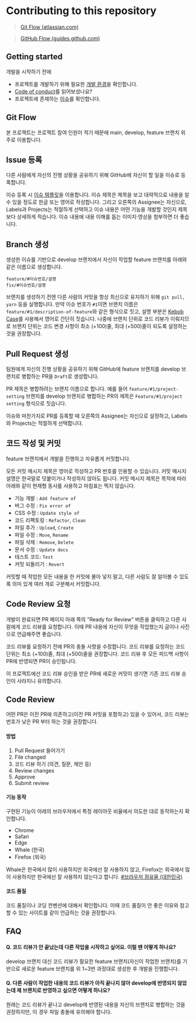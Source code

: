 # Contributing to this repository

> [Git Flow (atlassian.com)](https://www.atlassian.com/git/tutorials/comparing-workflows/gitflow-workflow)

> [GitHub Flow (guides.github.com)](https://guides.github.com/introduction/flow/)

## Getting started

개발을 시작하기 전에

- 프로젝트를 개발하기 위해 필요한 [개발 환경](README.md)을 확인합니다.
- [Code of conduct](CODE_OF_CONDUCT.md)를 읽어보셨나요?
- 프로젝트에 존재하는 [이슈](https://github.com/rmfpdlxmtidl/alpacasalon/issues)를 확인합니다.

## Git Flow

본 프로젝트는 프로젝트 참여 인원이 적기 때문에 main, develop, feature 브랜치 위주로 이용합니다.

## Issue 등록

다른 사람에게 자신의 진행 상황을 공유하기 위해 GitHub에 자신이 할 일을 이슈로 등록합니다.

이슈 등록 시 [이슈 템플릿](https://github.com/rmfpdlxmtidl/alpacasalon/issues/new/choose)을 이용합니다. 이슈 제목은 제목을 보고 대략적으로 내용을 알 수 있을 정도로 한글 또는 영어로 작성합니다. 그리고 오른쪽의 Assignee는 자신으로, Labels과 Projects는 적절하게 선택하고 이슈 내용은 어떤 기능을 개발할 것인지 제목보다 상세하게 적습니다. 이슈 내용에 내용 이해를 돕는 이미지·영상을 첨부하면 더 좋습니다.

## Branch 생성

생성한 이슈를 기반으로 develop 브랜치에서 자신이 작업할 feature 브랜치를 아래와 같은 이름으로 생성합니다.

```
feature/#이슈번호/설명
fix/#이슈번호/설명
```

브랜치를 생성하기 전엔 다른 사람의 커밋을 항상 최신으로 유지하기 위해 `git pull, yarn` 등을 실행합니다. 만약 이슈 번호가 `#1`이면 브랜치 이름은 `feature/#1/description-of-feature`와 같은 형식으로 짓고, 설명 부분은 [Kebob Case](https://en.wiktionary.org/wiki/kebab_case)를 사용해서 영어로 간단히 짓습니다. 나중에 브랜치 단위로 코드 리뷰가 이뤄지므로 브랜치 단위는 코드 변경 사항이 최소 (+100)줄, 최대 (+500)줄이 되도록 설정하는 것을 권장합니다.

## Pull Request 생성

팀원에게 자신의 진행 상황을 공유하기 위해 GitHub에 feature 브랜치를 develop 브랜치로 병합하는 PR을 `Draft`로 생성합니다.

PR 제목은 병합하려는 브랜치 이름으로 합니다. 예를 들어 `feature/#1/project-setting` 브랜치를 develop 브랜치로 병합하는 PR의 제목은 `Feature/#1/project setting` 형식으로 짓습니다.

이슈와 마찬가지로 PR를 등록할 때 오른쪽의 Assignee는 자신으로 설정하고, Labels와 Projects는 적절하게 선택합니다.

## 코드 작성 및 커밋

feature 브랜치에서 개발을 진행하고 자유롭게 커밋합니다.

모든 커밋 메시지 제목은 영어로 작성하고 PR 번호를 인용할 수 있습니다. 커밋 메시지 설명은 한국말로 덧붙이거나 작성하지 않아도 됩니다. 커밋 메시지 제목은 목적에 따라 아래와 같이 현재형 동사를 사용하고 마침표는 찍지 않습니다.

- 기능 개발 : `Add feature of`
- 버그 수정 : `Fix error of`
- CSS 수정 : `Update style of`
- 코드 리팩토링 : `Refactor`, `Clean`
- 파일 추가 : `Upload`, `Create`
- 파일 수정 : `Move`, `Rename`
- 파일 삭제 : `Remove`, `Delete`
- 문서 수정 : `Update docs`
- 테스트 코드: `Test`
- 커밋 되돌리기 : `Revert`

커밋할 때 작업한 모든 내용을 한 커밋에 몰아 넣지 말고, 다른 사람도 잘 알아볼 수 있도록 의미 있게 여러 개로 구분해서 커밋합니다.

## Code Review 요청

개발이 완료되면 PR 페이지 아래 쪽의 "Ready for Review" 버튼을 클릭하고 다른 사람에게 코드 리뷰를 요청합니다. 이때 PR 내용에 자신이 무엇을 작업했는지 글이나 사진으로 언급해주면 좋습니다.

코드 리뷰를 요청하기 전에 PR의 충돌 사항을 수정합니다. 코드 리뷰를 요청하는 코드 단위는 최소 (+100)줄, 최대 (+500)줄을 권장합니다. 코드 리뷰 후 모든 피드백 사항이 PR에 반영되면 PR이 승인됩니다.

이 프로젝트에선 코드 리뷰 승인을 받은 PR에 새로운 커밋이 생기면 기존 코드 리뷰 승인이 사라지니 유의합니다.

## Code Review

어떤 PR은 이전 PR에 의존하고(이전 PR 커밋을 포함하고) 있을 수 있어서, 코드 리뷰는 번호가 낮은 PR 부터 하는 것을 권장합니다.

#### 방법

1. Pull Request 들어가기
2. File changed
3. 코드 리뷰 하기 (의견, 질문, 제안 등)
4. Review changes
5. Approve
6. Submit review

#### 기능 동작

구현된 기능이 아래의 브라우저에서 특정 레이아웃 비율에서 의도한 대로 동작하는지 확인합니다.

- Chrome
- Safari
- Edge
- Whale (한국)
- Firefox (외국)

Whale은 한국에서 많이 사용하지만 외국에선 잘 사용하지 않고, Firefox는 외국에서 많이 사용하지만 한국에선 잘 사용하지 않는다고 합니다. [#브라우저 점유율 (대한민국)](https://gs.statcounter.com/browser-market-share/all/south-korea)

#### 코드 품질

코드 품질이나 코딩 컨벤션에 대해서 확인합니다. 이때 코드 품질이 안 좋은 이유와 참고할 수 있는 사이트를 같이 언급하는 것을 권장합니다.

## FAQ

#### Q. 코드 리뷰가 안 끝났는데 다른 작업을 시작하고 싶어요. 이럴 땐 어떻게 하나요?

develop 브랜치 대신 코드 리뷰가 필요한 feature 브랜치(자신이 작업한 브랜치)를 기반으로 새로운 feature 브랜치를 위 1~3번 과정대로 생성한 후 개발을 진행합니다.

#### Q. 다른 사람이 작업한 내용의 코드 리뷰가 아직 끝나지 않아 develop에 반영되지 않았는데 제 브랜치로 반영하고 싶으면 어떻게 하나요?

원래는 코드 리뷰가 끝나고 develop에 반영된 내용을 자신의 브랜치로 병합하는 것을 권장하지만, 이 경우 파일 충돌에 유의해야 합니다.
